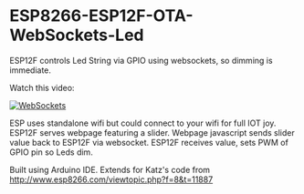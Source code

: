 # ESP8266-ESP12F-OTA-WebSockets-Led
ESP12F controls Led String via GPIO using websockets, so dimming is immediate.

Watch this video:



[![WebSockets](http://img.youtube.com/vi/PNQiu9GexXI/0.jpg)](http://www.youtube.com/watch?v=PNQiu9GexXI "WebSockets")

ESP uses  standalone wifi but could connect to your wifi for full IOT joy.
ESP12F serves webpage featuring a slider.
Webpage javascript sends slider value back to ESP12F via websocket.
ESP12F receives value, sets PWM of GPIO pin so Leds dim.

Built using Arduino IDE. 
Extends for Katz's code from http://www.esp8266.com/viewtopic.php?f=8&t=11887 
